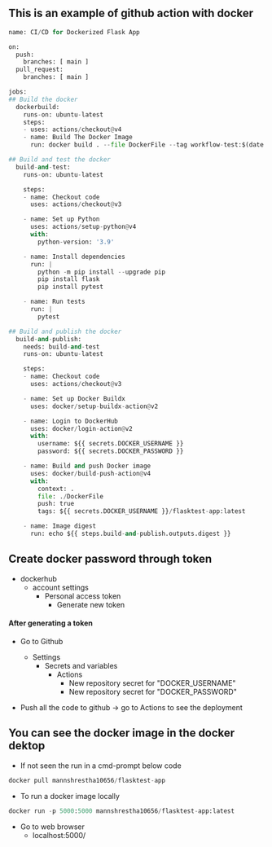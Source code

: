 ## This is an example of github action with docker


```python
name: CI/CD for Dockerized Flask App

on:
  push:
    branches: [ main ]
  pull_request:
    branches: [ main ]

jobs:
## Build the docker
  dockerbuild:
    runs-on: ubuntu-latest
    steps:
    - uses: actions/checkout@v4
    - name: Build The Docker Image
      run: docker build . --file DockerFile --tag workflow-test:$(date +%s)

## Build and test the docker
  build-and-test:
    runs-on: ubuntu-latest

    steps:
    - name: Checkout code
      uses: actions/checkout@v3

    - name: Set up Python
      uses: actions/setup-python@v4
      with:
        python-version: '3.9'

    - name: Install dependencies
      run: |
        python -m pip install --upgrade pip
        pip install flask
        pip install pytest

    - name: Run tests
      run: |
        pytest

## Build and publish the docker
  build-and-publish:
    needs: build-and-test
    runs-on: ubuntu-latest

    steps:
    - name: Checkout code
      uses: actions/checkout@v3

    - name: Set up Docker Buildx
      uses: docker/setup-buildx-action@v2

    - name: Login to DockerHub
      uses: docker/login-action@v2
      with:
        username: ${{ secrets.DOCKER_USERNAME }}
        password: ${{ secrets.DOCKER_PASSWORD }}

    - name: Build and push Docker image
      uses: docker/build-push-action@v4
      with:
        context: .
        file: ./DockerFile
        push: true
        tags: ${{ secrets.DOCKER_USERNAME }}/flasktest-app:latest

    - name: Image digest
      run: echo ${{ steps.build-and-publish.outputs.digest }}

```


## Create docker password through token
- dockerhub
    - account settings
        - Personal access token
            - Generate new token

#### After generating a token
- Go to Github
    - Settings
      - Secrets and variables
          - Actions
              - New repository secret for "DOCKER_USERNAME"
              - New repository secret for "DOCKER_PASSWORD"

- Push all the code to github -> go to Actions to see the deployment


## You can see the docker image in the docker dektop
- If not seen the run in a cmd-prompt below code
```python
docker pull mannshrestha10656/flasktest-app
```

- To run a docker image locally
```python
docker run -p 5000:5000 mannshrestha10656/flasktest-app:latest
```

- Go to web browser
  - localhost:5000/
